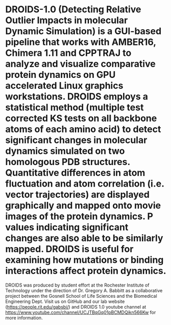 # DROIDS-1.0 (Detecting Relative Outlier Impacts in molecular Dynamic Simulation) is a GUI-based pipeline that works with AMBER16, Chimera 1.11 and CPPTRAJ to analyze and visualize comparative protein dynamics on GPU accelerated Linux graphics workstations.  DROIDS employs a statistical method (multiple test corrected KS tests on all backbone atoms of each amino acid) to detect significant changes in molecular dynamics simulated on two homologous PDB structures.  Quantitative differences in atom fluctuation and atom correlation (i.e. vector trajectories) are displayed graphically and mapped onto movie images of the protein dynamics.  P values indicating significant changes are also able to be similarly mapped.  DROIDS is useful for examining how mutations or binding interactions affect protein dynamics.
DROIDS was produced by student effort at the Rochester Institute of Technology under the direction of Dr. Gregory A. Babbitt as a collaborative project between the Gosnell School of Life Sciences and the Biomedical Engineering Dept.  Visit us on GitHub and our lab website (https://people.rit.edu/gabsbi/) and DROIDS 1.0 youtube channel at https://www.youtube.com/channel/UCJTBqGq01pBCMDQikn566Kw for more information. 